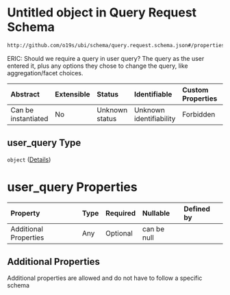 # Untitled object in Query Request Schema

```txt
http://github.com/o19s/ubi/schema/query.request.schema.json#/properties/user_query
```

ERIC: Should we require a query in user query? The query as the user entered it, plus any options they chose to change the query, like aggregation/facet choices.

| Abstract            | Extensible | Status         | Identifiable            | Custom Properties | Additional Properties | Access Restrictions | Defined In                                                                                |
| :------------------ | :--------- | :------------- | :---------------------- | :---------------- | :-------------------- | :------------------ | :---------------------------------------------------------------------------------------- |
| Can be instantiated | No         | Unknown status | Unknown identifiability | Forbidden         | Allowed               | none                | [query.request.schema.json\*](../../out/query.request.schema.json "open original schema") |

## user\_query Type

`object` ([Details](query-properties-user_query.md))

# user\_query Properties

| Property              | Type | Required | Nullable    | Defined by |
| :-------------------- | :--- | :------- | :---------- | :--------- |
| Additional Properties | Any  | Optional | can be null |            |

## Additional Properties

Additional properties are allowed and do not have to follow a specific schema
